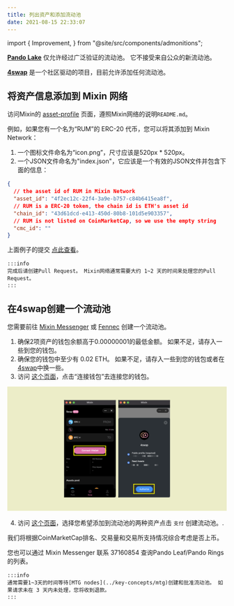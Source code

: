 ```yaml
---
title: 列出资产和添加流动池
date: 2021-08-15 22:33:07
---
```


import { Improvement, } from "@site/src/components/admonitions";

<Improvement />

**[Pando Lake](https://lake.pando.im)** 仅允许经过广泛验证的流动池。 它不接受来自公众的新流动池。

**[4swap](https://4swap.org)** 是一个社区驱动的项目，目前允许添加任何流动池。

## 将资产信息添加到 Mixin 网络

访问Mixin的 [asset-profile](https://github.com/MixinNetwork/asset-profile) 页面，遵照Mixin网络的说明`README.md`。

例如，如果您有一个名为“RUM”的 ERC-20 代币，您可以将其添加到 Mixin Network：

1. 一个图标文件命名为“icon.png”，尺寸应该是520px * 520px。
2. 一个JSON文件命名为"index.json"，它应该是一个有效的JSON文件并包含下面的信息：

```json
{
  // the asset id of RUM in Mixin Network
  "asset_id": "4f2ec12c-22f4-3a9e-b757-c84b6415ea8f",
  // RUM is a ERC-20 token, the chain id is ETH's asset id
  "chain_id": "43d61dcd-e413-450d-80b8-101d5e903357",
  // RUM is not listed on CoinMarketCap, so we use the empty string
  "cmc_id": ""
}
```

上面例子的提交 [点此查看](https://github.com/MixinNetwork/asset-profile/commit/437d378f899c5837598bdb8c4e9c18ae8f21ad27)。

````mdx-code-block
:::info
完成后请创建Pull Request。 Mixin网络通常需要大约 1~2 天的时间来处理您的Pull Request。
:::
````

## 在4swap创建一个流动池

您需要前往 [Mixin Messenger](../../apps/wallets#mixin-messenger) 或 [Fennec](https://pando.im/fennec/) 创建一个流动池。

1. 确保2项资产的钱包余额高于0.00000001的最低金额。 如果不足，请存入一些到您的钱包。
2. 确保您的钱包中至少有 0.02 ETH。 如果不足，请存入一些到您的钱包或者在[4swap](https://app.4swap.org)中换一些。
3. 访问 [这个页面](https://app.4swap.org/#/me)，点击“连接钱包”去连接您的钱包。

![](../assets/lake-get-started-p2.png)

4. 访问 [这个页面](https://app.4swap.org/#/liquidity/create)，选择您希望添加到流动池的两种资产点击 `支付` 创建流动池。.

我们将根据CoinMarketCap排名、交易量和交易所支持情况综合考虑是否上币。

您也可以通过 Mixin Messenger 联系 37160854 查询Pando Leaf/Pando Rings的列表。

````mdx-code-block
:::info
通常需要1~3天的时间等待[MTG nodes](../key-concepts/mtg)创建和批准流动池。 如果请求未在 3 天内未处理，您将收到退款。
:::
````